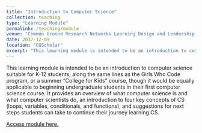 ```yaml
---
title: "Introduction to Computer Science"
collection: teaching
type: "Learning Module"
permalink: /teaching/module
venue: "Common Ground Research Networks Learning Design and Leadership Modules"
date: 2017-12-09
location: "CGScholar"
excerpt: "This learning module is intended to be an introduction to computer science suitable for K-12 students, along the same lines as the Girls Who Code program, or a summer “College for Kids” course, though it would be equally applicable to beginning undergraduate students in their first computer science course. It provides an overview of what computer science is and what computer scientists do, an introduction to four key concepts of CS (loops, variables, conditionals, and functions), and suggestions for next steps students can take to continue their journey learning CS."
---
```


This learning module is intended to be an introduction to computer science suitable for K-12 students, along the same lines as the Girls Who Code program, or a summer “College for Kids” course, though it would be equally applicable to beginning undergraduate students in their first computer science course. It provides an overview of what computer science is and what computer scientists do, an introduction to four key concepts of CS (loops, variables, conditionals, and functions), and suggestions for next steps students can take to continue their journey learning CS.

[Access module here.](https://cgscholar.com/bookstore/works/introduction-to-computer-science?category_id=364)
